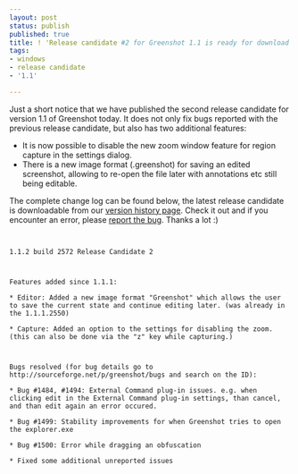 ```yaml
---
layout: post
status: publish
published: true
title: ! 'Release candidate #2 for Greenshot 1.1 is ready for download'
tags:
- windows
- release candidate
- '1.1'

---
```

<p>Just a short notice that we have published the second release candidate for version 1.1 of Greenshot today. It does not only fix bugs reported with the previous release candidate, but also has two additional features:</p>
<ul>
<li>It is now possible to disable the new zoom window feature for region capture in the settings dialog.</li>
<li>There is a new image format (.greenshot) for saving an edited screenshot, allowing to re-open the file later with annotations etc still being editable.</li>
</ul>
<p>The complete change log can be found below, the latest release candidate is downloadable from our <a href="/version-history/">version history page</a>. Check it out and if you encounter an error, please <a href="http://sourceforge.net/p/greenshot/bugs/">report the bug</a>. Thanks a lot :)</p>
<p><code><br />
1.1.2 build 2572 Release Candidate 2</p>
<p>Features added since 1.1.1:<br />
* Editor: Added a new image format "Greenshot" which allows the user to save the current state and continue editing later. (was already in the 1.1.1.2550)<br />
* Capture: Added an option to the settings for disabling the zoom. (this can also be done via the "z" key while capturing.)</p>
<p>Bugs resolved (for bug details go to http://sourceforge.net/p/greenshot/bugs and search on the ID):<br />
* Bug #1484, #1494: External Command plug-in issues. e.g. when clicking edit in the External Command plug-in settings, than cancel, and than edit again an error occured.<br />
* Bug #1499: Stability improvements for when Greenshot tries to open the explorer.exe<br />
* Bug #1500: Error while dragging an obfuscation<br />
* Fixed some additional unreported issues<br />
</code></p>
